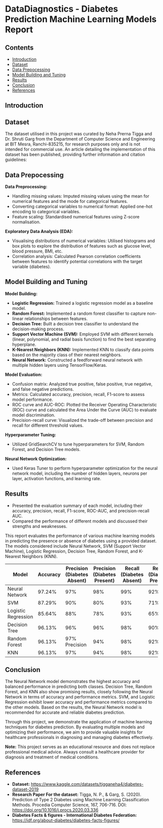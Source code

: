 # DataDiagnostics - Diabetes Prediction Machine Learning Models Report

## Contents
- [Introduction](#Introduction)
- [Dataset](#Dataset)
- [Data Prepocessing](#Data-Preprocessing)
- [Model Building and Tuning](#Models)
- [Results](#Results)
- [Conclusion](#Conclusion)
- [References](#References)


## <a id="Introduction"></a>**Introduction**



## <a id="Dataset"></a>**Dataset**

The dataset utilised in this project was curated by Neha Prerna Tigga and Dr. Shruti Garg from the Department of Computer Science and Engineering at BIT Mesra, Ranchi-835215, for research purposes only and is not intended for commercial use. An article detailing the implementation of this dataset has been published, providing further information and citation guidelines:



## <a id="Data-Preprocessing"></a>**Data Prepocessing**

**Data Preprocessing:**
   - Handling missing values: Imputed missing values using the mean for numerical features and the mode for categorical features.
   - Converting categorical variables to numerical format: Applied one-hot encoding to categorical variables.
   - Feature scaling: Standardised numerical features using Z-score normalisation.
   
**Exploratory Data Analysis (EDA):**
   - Visualising distributions of numerical variables: Utilised histograms and box plots to explore the distribution of features such as glucose level, blood pressure, BMI, etc.
   - Correlation analysis: Calculated Pearson correlation coefficients between features to identify potential correlations with the target variable (diabetes).
   

## <a id="Models"></a>**Model Building and Tuning**

**Model Building:**
   - **Logistic Regression:** Trained a logistic regression model as a baseline model.
   - **Random Forest:** Implemented a random forest classifier to capture non-linear relationships between features.
   - **Decision Tree:** Built a decision tree classifier to understand the decision-making process.
   - **Support Vector Machine (SVM):** Employed SVM with different kernels (linear, polynomial, and radial basis function) to find the best separating hyperplane.
   - **K-Nearest Neighbors (KNN):** Implemented KNN to classify data points based on the majority class of their nearest neighbors.
   - **Neural Network:** Constructed a feedforward neural network with multiple hidden layers using TensorFlow/Keras.
   
**Model Evaluation:**
   - Confusion matrix: Analyzed true positive, false positive, true negative, and false negative predictions.
   - Metrics: Calculated accuracy, precision, recall, F1-score to assess model performance.
   - ROC curve and AUC-ROC: Plotted the Receiver Operating Characteristic (ROC) curve and calculated the Area Under the Curve (AUC) to evaluate model discrimination.
   - Precision-recall curve: Visualized the trade-off between precision and recall for different threshold values.
   
**Hyperparameter Tuning:**
   - Utilized GridSearchCV to tune hyperparameters for SVM, Random Forest, and Decision Tree models.
   
**Neural Network Optimization:**
   - Used Keras Tuner to perform hyperparameter optimization for the neural network model, including the number of hidden layers, neurons per layer, activation functions, and learning rate.


## <a id="Results"></a>**Results**
   - Presented the evaluation summary of each model, including their accuracy, precision, recall, F1-score, ROC-AUC, and precision-recall AUC.
   - Compared the performance of different models and discussed their strengths and weaknesses.


This report evaluates the performance of various machine learning models in predicting the presence or absence of diabetes using a provided dataset. The models considered include Neural Network, SVM (Support Vector Machine), Logistic Regression, Decision Tree, Random Forest, and K-Nearest Neighbors (KNN).

| Model | Accuracy | Precision (Diabetes Absent) | Precision (Diabetes Present) | Recall (Diabetes Absent) | Recall (Diabetes Present) | F1-score (Diabetes Absent) | F1-score (Diabetes Present) |
| --- | --- | --- | --- | --- | --- | --- | --- | 
| Neural Network | 97.24% | 97% | 98% | 99% | 92% | 98% | 95% |
| SVM | 87.29% | 90% | 80% | 93% | 71% | 91% | 75% |
| Logistic Regression | 85.64% | 88% | 78% | 93% | 65% | 90% | 71% |
| Decision Tree | 96.13% | 96% | 96% | 98% | 90% | 97% | 93% |
| Random Forest | 96.13% | 97% Precision | 94% | 98% | 92% | 97% | 93% |
| KNN | 96.13% | 97% | 94% | 98% | 92% | 97% | 93% |



## <a id="Conclusion"></a>**Conclusion**

The Neural Network model demonstrates the highest accuracy and balanced performance in predicting both classes. Decision Tree, Random Forest, and KNN also show promising results, closely following the Neural Network in terms of accuracy and performance metrics. SVM, and Logistic Regression exhibit lower accuracy and performance metrics compared to the other models. Based on the results, the Neural Network model is recommended for accurate and reliable diabetes prediction.

Through this project, we demonstrate the application of machine learning techniques for diabetes prediction. By evaluating multiple models and optimizing their performance, we aim to provide valuable insights for healthcare professionals in diagnosing and managing diabetes effectively.

**Note:** This project serves as an educational resource and does not replace professional medical advice. Always consult a healthcare provider for diagnosis and treatment of medical conditions.


## <a id="References"></a>**References**
- **Dataset:** https://www.kaggle.com/datasets/tigganeha4/diabetes-dataset-2019
- **Research Paper For the dataset:** Tigga, N. P., & Garg, S. (2020). Prediction of Type 2 Diabetes using Machine Learning Classification Methods. Procedia Computer Science, 167, 706-716. DOI: https://doi.org/10.1016/j.procs.2020.03.336
- **Diabetes Facts & figures - International Diabetes Federation:** https://idf.org/about-diabetes/diabetes-facts-figures/